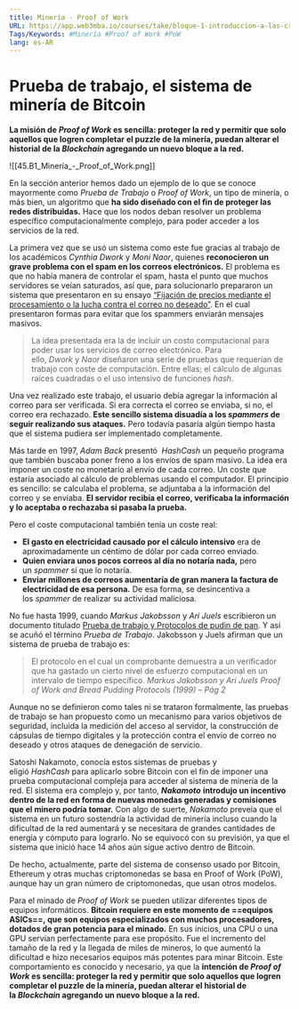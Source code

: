 ```yaml
---
title: Minería - Proof of Work
URL: https://app.web3mba.io/courses/take/bloque-1-introduccion-a-las-criptomonedas/texts/35679314-u3-2-mineria-proof-of-work
Tags/Keywords: #Minería #Proof of Work #PoW
lang: es-AR
---
```

# Prueba de trabajo, el sistema de minería de Bitcoin
**La misión de _Proof of Work_ es sencilla: proteger la red y permitir que solo aquellos que logren completar el puzzle de la minería, puedan alterar el historial de la _Blockchain_ agregando un nuevo bloque a la red.**

![[45.B1_Minería_-_Proof_of_Work.png]]

En la sección anterior hemos dado un ejemplo de lo que se conoce mayormente como _Prueba de Trabajo_ o _Proof of Work_, un tipo de minería, o más bien, un algoritmo que **ha sido diseñado con el fin de proteger las redes distribuidas.** Hace que los nodos deban resolver un problema específico computacionalmente complejo, para poder acceder a los servicios de la red. 

La primera vez que se usó un sistema como este fue gracias al trabajo de los académicos _Cynthia Dwork_ y _Moni Naor_, quienes **reconocieron un grave problema con el spam en los correos electrónicos.** El problema es que no había manera de controlar el spam, hasta el punto que muchos servidores se veían saturados, así que, para solucionarlo prepararon un sistema que presentaron en su ensayo [“Fijación de precios mediante el procesamiento o la lucha contra el correo no deseado”](https://academy.bit2me.com/wp-content/uploads/2021/05/hashcash.pdf). En el cual presentaron formas para evitar que los spammers enviarán mensajes masivos.

> La idea presentada era la de incluir un costo computacional para poder usar los servicios de correo electrónico. Para ello, _Dwork_ y _Naor_ diseñaron una serie de pruebas que requerían de trabajo con coste de computación. Entre ellas; el cálculo de algunas raíces cuadradas o el uso intensivo de funciones _hash_. 

Una vez realizado este trabajo, el usuario debía agregar la información al correo para ser verificada. Si era correcta el correo se enviaba, si no, el correo era rechazado. **Este sencillo sistema disuadía a los _spammers_ de seguir realizando sus ataques.** Pero todavía pasaría algún tiempo hasta que el sistema pudiera ser implementado completamente.

Más tarde en 1997, _Adam Back_ presentó  _HashCash_ un pequeño programa que también buscaba poner freno a los envíos de spam masivo. La idea era imponer un coste no monetario al envío de cada correo. Un coste que estaría asociado al cálculo de problemas usando el computador. El principio es sencillo: se calculaba el problema, se adjuntaba a la información del correo y se enviaba. **El servidor recibía el correo, verificaba la información y lo aceptaba o rechazaba si pasaba la prueba.** 

Pero el coste computacional también tenía un coste real: 
- **El gasto en electricidad causado por el cálculo intensivo** era de aproximadamente un céntimo de dólar por cada correo enviado.
- **Quien enviara unos pocos correos al día no notaría nada,** pero un _spammer_ sí que lo notaría.
- **Enviar millones de correos aumentaría de gran manera la factura de electricidad de esa persona.** De esa forma, se desincentiva a los _spammer_ de realizar su actividad maliciosa.

No fue hasta 1999, cuando _Markus Jakobsson_ y _Ari Juels_ escribieron un documento titulado [Prueba de trabajo y Protocolos de pudin de pan](https://academy.bit2me.com/wp-content/uploads/2023/09/bread-pudding.pdf). Y así se acuñó el término _Prueba de Trabajo_. Jakobsson y Juels afirman que un sistema de prueba de trabajo es:
>El protocolo en el cual un comprobante demuestra a un verificador que ha gastado un cierto nivel de esfuerzo computacional en un intervalo de tiempo específico. 
>_Markus Jakobsson y Ari Juels_
>_Proof of Work and Bread Pudding Protocols (1999) – Pág 2_

Aunque no se definieron como tales ni se trataron formalmente, las pruebas de trabajo se han propuesto como un mecanismo para varios objetivos de seguridad, incluida la medición del acceso al servidor, la construcción de cápsulas de tiempo digitales y la protección contra el envío de correo no deseado y otros ataques de denegación de servicio.

Satoshi Nakamoto, conocía estos sistemas de pruebas y eligió _HashCash_ para aplicarlo sobre Bitcoin con el fin de imponer una prueba computacional compleja para acceder al sistema de minería de la red. El sistema era complejo y, por tanto, _**Nakamoto**_ **introdujo un incentivo dentro de la red en forma de nuevas monedas generadas y comisiones que el minero podría tomar.** Con algo de suerte, _Nakamoto_ preveía que el sistema en un futuro sostendría la actividad de minería incluso cuando la dificultad de la red aumentará y se necesitara de grandes cantidades de energía y cómputo para lograrlo. No se equivocó con su previsión, ya que el sistema que inició hace 14 años aún sigue activo dentro de Bitcoin. 

De hecho, actualmente, parte del sistema de consenso usado por Bitcoin, Ethereum y otras muchas criptomonedas se basa en Proof of Work (PoW), aunque hay un gran número de criptomonedas, que usan otros modelos.

Para el minado de _Proof of Work_ se pueden utilizar diferentes tipos de equipos informáticos. **Bitcoin requiere en este momento de ==equipos ASICs==, que son equipos especializados con muchos procesadores, dotados de gran potencia para el minado.** En sus inicios, una CPU o una GPU servían perfectamente para ese propósito. Fue el incremento del tamaño de la red y la llegada de miles de mineros, lo que aumentó la dificultad e hizo necesarios equipos más potentes para minar Bitcoin. Este comportamiento es conocido y necesario, ya que la **intención de _Proof of Work_ es sencilla: proteger la red y permitir que solo aquellos que logren completar el puzzle de la minería, puedan alterar el historial de la _Blockchain_ agregando un nuevo bloque a la red.**